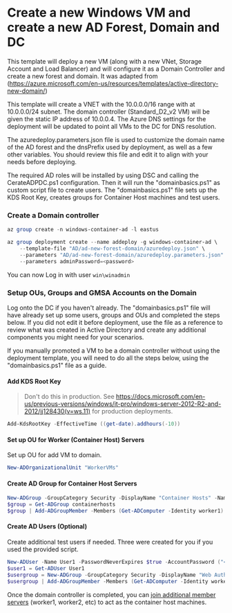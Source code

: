 # Create a new Windows VM and create a new AD Forest, Domain and DC

This template will deploy a new VM (along with a new VNet, Storage Account and Load Balancer) and will configure it as a Domain Controller and create a new forest and domain. It was adapted from (https://azure.microsoft.com/en-us/resources/templates/active-directory-new-domain/)

This template will create a VNET with the 10.0.0.0/16 range with at 10.0.0.0/24 subnet.  The domain controller (Standard_D2_v2 VM) will be given the static IP address of 10.0.0.4. The Azure DNS settings for the deployment will be updated to point all VMs to the DC for DNS resolution.

The azuredeploy.parameters.json file is used to customize the domain name of the AD forest and the dnsPrefix used by deployment, as well as a few other variables.  You should review this file and edit it to align with your needs before deploying. 

The required AD roles will be installed by using DSC and calling the CerateADPDC.ps1 configuration.  Then it will run the "domainbasics.ps1" as custom script file to create users. The "domainbasics.ps1" file sets up the KDS Root Key, creates groups for Container Host machines and test users. 

### Create a Domain controller

```powershell
az group create -n windows-container-ad -l eastus

az group deployment create --name addeploy -g windows-container-ad \
    --template-file "AD/ad-new-forest-domain/azuredeploy.json" \
    --parameters "AD/ad-new-forest-domain/azuredeploy.parameters.json" \
    --parameters adminPassword=<password>
```

You can now Log in with user `win\winadmin`


### Setup OUs, Groups and GMSA Accounts on the Domain 

Log onto the DC if you haven't already. The "domainbasics.ps1" file will have already set up some users, groups and OUs and completed the steps below. If you did not edit it before deployment, use the file as a reference to review what was created in Active Directory and create any additional components you might need for your scenarios.  

If you manually promoted a VM to be a domain controller without using the deployment template, you will need to do all the steps below, using the "domainbasics.ps1" file as a guide.

#### Add KDS Root Key

> Don't do this in production.  See https://docs.microsoft.com/en-us/previous-versions/windows/it-pro/windows-server-2012-R2-and-2012/jj128430(v=ws.11) for production deployments.

```powershell
Add-KdsRootKey -EffectiveTime ((get-date).addhours(-10))
```

#### Set up OU for Worker (Container Host) Servers

Set up OU for add VM to domain.

```powershell
New-ADOrganizationalUnit "WorkerVMs"
```

#### Create AD Group for Container Host Servers

```powershell
New-ADGroup -GroupCategory Security -DisplayName "Container Hosts" -Name containerhosts -GroupScope Universal
$group = Get-ADGroup containerhosts
$group | Add-ADGroupMember -Members (Get-ADComputer -Identity worker1)
```

#### Create AD Users (Optional)

Create additional test users if needed.  Three were created for you if you used the provided script.

```powershell
New-ADUser -Name User1 -PasswordNeverExpires $true -AccountPassword ("<password>" | ConvertTo-SecureString -AsPlainText -Force) -Enabled $true
$user1 = Get-ADUser User1
$usergroup = New-ADGroup -GroupCategory Security -DisplayName "Web Authorized Users" -Name WebUsers -GroupScope Universal
$usergroup | Add-ADGroupMember -Members (Get-ADComputer -Identity worker1)
```
Once the domain controller is completed, you can [join additional member servers](AD/vm-domain-join/README.md) (worker1, worker2, etc) to act as the container host machines.


